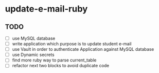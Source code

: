 # update-e-mail-ruby

## TODO
- [ ] use MySQL database
- [ ] write application which purpose is to update student e-mail
- [ ] use Vault in order to authenticate Application against MySQL database
- [ ] use Dynamic secrets
- [ ] find more ruby way to parse current_table
- [ ] refactor next two blocks to avoid duplicate code
